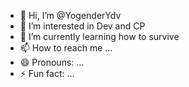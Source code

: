- 👋 Hi, I’m @YogenderYdv
- 👀 I’m interested in Dev and CP
- 🌱 I’m currently learning how to survive
- 📫 How to reach me ...
- 😄 Pronouns: ...
- ⚡ Fun fact: ...

<!---
YogenderYdv/YogenderYdv is a ✨ special ✨ repository because its `README.md` (this file) appears on your GitHub profile.
You can click the Preview link to take a look at your changes.
--->
